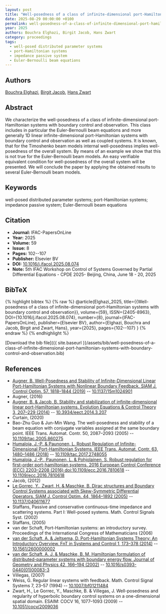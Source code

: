 ```yaml
---
layout: post
title: "Well-posedness of a class of infinite-dimensional port-Hamiltonian systems with boundary control and observation"
date: 2025-08-29 00:00:00 +0100
permalink: well-posedness-of-a-class-of-infinite-dimensional-port-hamiltonian-systems-with-boundary-control-and-observation
year: 2025
authors: Bouchra Elghazi, Birgit Jacob, Hans Zwart
category: proceedings
tags:
  - well-posed distributed parameter systems
  - port-Hamiltonian systems
  - impedance passive system
  - Euler-Bernoulli beam equations
---
```

 
## Authors
[Bouchra Elghazi](authors/bouchra-elghazi), [Birgit Jacob](authors/birgit-jacob), [Hans Zwart](authors/hans-zwart)
 
## Abstract
We characterize the well-posedness of a class of infinite-dimensional port-Hamiltonian systems with boundary control and observation. This class includes in particular the Euler-Bernoulli beam equations and more generally 1D linear infinite-dimensional port-Hamiltonian systems with boundary control and observation as well as coupled systems. It is known, that for the Timoshenko beam models internal well-posedness implies well-posedness of the overall system. By means of an example we show that this is not true for the Euler-Bernoulli beam models. An easy verifiable equivalent condition for well-posedness of the overall system will be presented. We will conclude the paper by applying the obtained results to several Euler-Bernoulli beam models.
 
## Keywords
well-posed distributed parameter systems; port-Hamiltonian systems; impedance passive system; Euler-Bernoulli beam equations
 
## Citation
- **Journal:** IFAC-PapersOnLine
- **Year:** 2025
- **Volume:** 59
- **Issue:** 8
- **Pages:** 102--107
- **Publisher:** Elsevier BV
- **DOI:** [10.1016/j.ifacol.2025.08.074](https://doi.org/10.1016/j.ifacol.2025.08.074)
- **Note:** 5th IFAC Workshop on Control of Systems Governed by Partial Differential Equations - CPDE 2025- Beijing, China, June 18 - 20, 2025
 
## BibTeX
{% highlight bibtex %}
{% raw %}
@article{Elghazi_2025,
  title={{Well-posedness of a class of infinite-dimensional port-Hamiltonian systems with boundary control and observation}},
  volume={59},
  ISSN={2405-8963},
  DOI={10.1016/j.ifacol.2025.08.074},
  number={8},
  journal={IFAC-PapersOnLine},
  publisher={Elsevier BV},
  author={Elghazi, Bouchra and Jacob, Birgit and Zwart, Hans},
  year={2025},
  pages={102--107}
}
{% endraw %}
{% endhighlight %}
 
[Download the bib file]({{ site.baseurl }}/assets/bib/well-posedness-of-a-class-of-infinite-dimensional-port-hamiltonian-systems-with-boundary-control-and-observation.bib)
 
## References
- [Augner, B. Well-Posedness and Stability of Infinite-Dimensional Linear Port-Hamiltonian Systems with Nonlinear Boundary Feedback. SIAM J. Control Optim. 57, 1818–1844 (2019)](well-posedness-and-stability-of-infinite-dimensional-linear-port-hamiltonian-systems-with-nonlinear-boundary-feedback) -- [10.1137/15m1024901](https://doi.org/10.1137/15m1024901)
- Augner, (2016)
- [Augner, B. & Jacob, B. Stability and stabilization of infinite-dimensional linear port-Hamiltonian systems. Evolution Equations &amp; Control Theory 3, 207–229 (2014)](stability-and-stabilization-of-infinite-dimensional-linear-port-hamiltonian-systems) -- [10.3934/eect.2014.3.207](https://doi.org/10.3934/eect.2014.3.207)
- Curtain, (2020)
- Bao-Zhu Guo & Jun-Min Wang. The well-posedness and stability of a beam equation with conjugate variables assigned at the same boundary point. IEEE Trans. Automat. Contr. 50, 2087–2093 (2005) -- [10.1109/tac.2005.860275](https://doi.org/10.1109/tac.2005.860275)
- [Humaloja, J.-P. & Paunonen, L. Robust Regulation of Infinite-Dimensional Port-Hamiltonian Systems. IEEE Trans. Automat. Contr. 63, 1480–1486 (2018)](robust-regulation-of-infinite-dimensional-port-hamiltonian-systems) -- [10.1109/tac.2017.2748055](https://doi.org/10.1109/tac.2017.2748055)
- [Humaloja, J.-P., Paunonen, L. & Pohjolainen, S. Robust regulation for first-order port-hamiltonian systems. 2016 European Control Conference (ECC) 2203–2208 (2016) doi:10.1109/ecc.2016.7810618](robust-regulation-for-first-order-port-hamiltonian-systems) -- [10.1109/ecc.2016.7810618](https://doi.org/10.1109/ecc.2016.7810618)
- Jacob, (2012)
- [Le Gorrec, Y., Zwart, H. & Maschke, B. Dirac structures and Boundary Control Systems associated with Skew-Symmetric Differential Operators. SIAM J. Control Optim. 44, 1864–1892 (2005)](dirac-structures-and-boundary-control-systems-associated-with-skew-symmetric-differential-operators) -- [10.1137/040611677](https://doi.org/10.1137/040611677)
- Staffans, Passive and conservative continuous-time impedance and scattering systems. Part I: Well-posed systems. Math. Control Signals Syst. (2002)
- Staffans, (2005)
- van der Schaft, Port-Hamiltonian systems: an introductory survey. Proceedings of the International Congress of Mathematicians (2006)
- [van der Schaft, A. & Jeltsema, D. Port-Hamiltonian Systems Theory: An Introductory Overview. FnT in Systems and Control 1, 173–378 (2014)](port-hamiltonian-systems-theory-an-introductory-overview) -- [10.1561/2600000002](https://doi.org/10.1561/2600000002)
- [van der Schaft, A. J. & Maschke, B. M. Hamiltonian formulation of distributed-parameter systems with boundary energy flow. Journal of Geometry and Physics 42, 166–194 (2002)](hamiltonian-formulation-of-distributed-parameter-systems-with-boundary-energy-flow) -- [10.1016/s0393-0440(01)00083-3](https://doi.org/10.1016/s0393-0440(01)00083-3)
- Villegas, (2007)
- Weiss, G. Regular linear systems with feedback. Math. Control Signal Systems 7, 23–57 (1994) -- [10.1007/bf01211484](https://doi.org/10.1007/bf01211484)
- Zwart, H., Le Gorrec, Y., Maschke, B. & Villegas, J. Well-posedness and regularity of hyperbolic boundary control systems on a one-dimensional spatial domain. ESAIM: COCV 16, 1077–1093 (2009) -- [10.1051/cocv/2009036](https://doi.org/10.1051/cocv/2009036)

